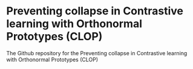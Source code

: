# Preventing collapse in Contrastive learning with Orthonormal Prototypes (CLOP)

The Github repository for the Preventing collapse in Contrastive learning with Orthonormal Prototypes (CLOP)